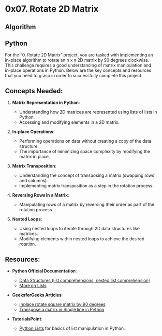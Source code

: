 # 0x07. Rotate 2D Matrix

## Algorithm

## Python

For the “0. Rotate 2D Matrix” project, you are tasked with implementing an in-place algorithm to rotate an n x n 2D matrix by 90 degrees clockwise. This challenge requires a good understanding of matrix manipulation and in-place operations in Python. Below are the key concepts and resources that you need to grasp in order to successfully complete this project.

## Concepts Needed:

1. __Matrix Representation in Python__:

    - Understanding how 2D matrices are represented using lists of lists in Python.
    - Accessing and modifying elements in a 2D matrix.
      
2. __In-place Operations__:

    - Performing operations on data without creating a copy of the data structure.
    - The importance of minimizing space complexity by modifying the matrix in place.
      
3. __Matrix Transposition__:

    - Understanding the concept of transposing a matrix (swapping rows and columns).
    - Implementing matrix transposition as a step in the rotation process.

4. __Reversing Rows in a Matrix__:

    - Manipulating rows of a matrix by reversing their order as part of the rotation process.
      
5. __Nested Loops__:

    - Using nested loops to iterate through 2D data structures like matrices.
    - Modifying elements within nested loops to achieve the desired rotation.
  
## Resources:

- __Python Official Documentation__:

  - [Data Structures (list comprehensions, nested list comprehension)](https://docs.python.org/3/tutorial/datastructures.html)
  - [More on Lists](https://docs.python.org/3/tutorial/datastructures.html#more-on-lists)
    
- __GeeksforGeeks Articles__:

  - [Inplace rotate square matrix by 90 degrees](https://www.geeksforgeeks.org/inplace-rotate-square-matrix-by-90-degrees/)
  - [Transpose a matrix in Single line in Python](https://www.geeksforgeeks.org/transpose-matrix-single-line-python/)

- __TutorialsPoint__:

  - [Python Lists](https://www.tutorialspoint.com/python/python_lists.htm) for basics of list manipulation in Python.

